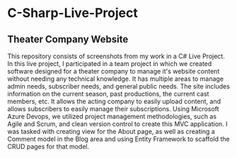 # C-Sharp-Live-Project


## Theater Company Website
This repository consists of screenshots from my work in a C# Live Project. In this live project, I participated in a team project in which we created software designed for a theater company to manage it's website content without needing any technical knowledge. It has multiple areas to manage admin needs, subscriber needs, and general public needs. The site includes information on the current season, past productions, the current cast members, etc. It allows the acting company to easily upload content, and allows subscribers to easily manage their subscriptions. Using Microsoft Azure Devops, we utilized project management methodologies, such as Agile and Scrum, and clean version control to create this MVC application. I was tasked with creating view for the About page, as well as creating a Comment model in the Blog area and using Entity Framework to scaffold the CRUD pages for that model.
